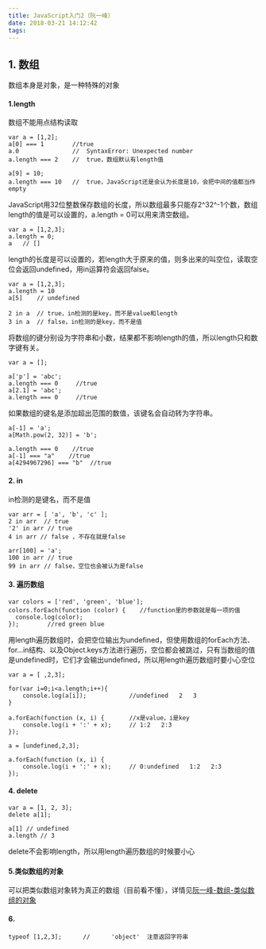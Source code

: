 ```yaml
---
title: JavaScript入门2（阮一峰）
date: 2018-03-21 14:12:42
tags:
---
```

## 1. 数组
数组本身是对象，是一种特殊的对象
#### 1.length
数组不能用点结构读取
```
var a = [1,2];
a[0] === 1        //true
a.0               //  SyntaxError: Unexpected number
a.length === 2    //  true，数组默认有length值

a[9] = 10;
a.length === 10   //  true，JavaScript还是会认为长度是10，会把中间的值都当作empty
```
JavaScript用32位整数保存数组的长度，所以数组最多只能存2^32^-1个数，数组length的值是可以设置的，a.length = 0可以用来清空数组。
```
var a = [1,2,3];
a.length = 0;
a   // []
```
length的长度是可以设置的，若length大于原来的值，则多出来的叫空位，读取空位会返回undefined，用in运算符会返回false。
```
var a = [1,2,3];
a.length = 10
a[5]    // undefined

2 in a  // true，in检测的是key，而不是value和length
3 in a  // false，in检测的是key，而不是值
```
将数组的键分别设为字符串和小数，结果都不影响length的值，所以length只和数字键有关。
```
var a = [];

a['p'] = 'abc';
a.length === 0     //true
a[2.1] = 'abc';
a.length === 0     //true   
```


如果数组的键名是添加超出范围的数值，该键名会自动转为字符串。
```
a[-1] = 'a';
a[Math.pow(2, 32)] = 'b';

a.length === 0    //true
a[-1] === "a"    //true
a[4294967296] === "b"  //true
```

#### 2. in
in检测的是键名，而不是值
```
var arr = [ 'a', 'b', 'c' ];
2 in arr  // true
'2' in arr // true
4 in arr // false ，不存在就是false

arr[100] = 'a';
100 in arr // true
99 in arr // false，空位也会被认为是false
```
#### 3. 遍历数组
```
var colors = ['red', 'green', 'blue'];
colors.forEach(function (color) {    //function里的参数就是每一项的值
  console.log(color);
});        //red green blue
```
用length遍历数组时，会把空位输出为undefined，但使用数组的forEach方法、for...in结构、以及Object.keys方法进行遍历，空位都会被跳过，只有当数组的值是undefined时，它们才会输出undefined，所以用length遍历数组时要小心空位
```
var a = [ ,2,3];

for(var i=0;i<a.length;i++){
    console.log(a[i]);            //undefined   2   3
}

a.forEach(function (x, i) {       //x是value，i是key
    console.log(i + ':' + x);     // 1:2   2:3
});

a = [undefined,2,3];

a.forEach(function (x, i) {
    console.log(i + ':' + x);     // 0:undefined   1:2   2:3
});
```
#### 4. delete
```
var a = [1, 2, 3];
delete a[1];

a[1] // undefined
a.length // 3
```
delete不会影响length，所以用length遍历数组的时候要小心

#### 5.类似数组的对象
可以把类似数组对象转为真正的数组（目前看不懂），详情见[阮一峰-数组-类似数组的对象](http://javascript.ruanyifeng.com/grammar/array.html)

#### 6. 
```
typeof [1,2,3];      //      'object'  注意返回字符串
```
